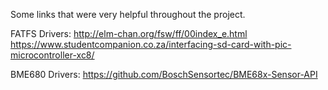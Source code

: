 Some links that were very helpful throughout the project.

FATFS Drivers: 
http://elm-chan.org/fsw/ff/00index_e.html
https://www.studentcompanion.co.za/interfacing-sd-card-with-pic-microcontroller-xc8/

BME680 Drivers:
https://github.com/BoschSensortec/BME68x-Sensor-API

	